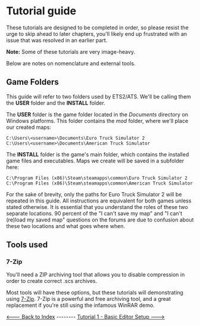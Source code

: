 # Tutorial guide

These tutorials are designed to be completed in order, so please resist the urge to skip ahead to later chapters, you'll likely end up frustrated with an issue that was resolved in an earlier part.

**Note:** Some of these tutorials are very image-heavy.

Below are notes on nomenclature and external tools.

## Game Folders

This guide will refer to two folders used by ETS2/ATS. We'll be calling them the **USER** folder and the **INSTALL** folder.

The **USER** folder is the game folder located in the _Documents_ directory on Windows platforms. This folder contains the _mod_ folder, where we'll place our created maps:

```
C:\Users\<username>\Documents\Euro Truck Simulator 2
C:\Users\<username>\Documents\American Truck Simulator
```

The **INSTALL** folder is the game's main folder, which contains the installed game files and executables. Maps we create will be saved in a subfolder here:

```
C:\Program Files (x86)\Steam\steamapps\common\Euro Truck Simulator 2
C:\Program Files (x86)\Steam\steamapps\common\American Truck Simulator
```

For the sake of brevity, only the paths for Euro Truck Simulator 2 will be repeated in this guide. All instructions are equivalent for both games unless stated otherwise.  It is essential that you understand the roles of these two separate locations.  90 percent of the "I can't save my map" and "I can't (re)load my saved map" questions on the forums are due to confusion about these two locations and what goes where when.

## Tools used

### 7-Zip

  You'll need a ZIP archiving tool that allows you to disable compression in order to create correct .scs archives.

  Most tools will have these options, but these tutorials will demonstrating using [7-Zip](http://www.7-zip.org/). 7-Zip is a powerful and free archiving tool, and a great replacement if you're still using the infamous WinRAR demo.

[<--- Back to Index](index.md)  --------    [Tutorial 1 - Basic Editor Setup --->](fundamentals/1_setup.md)
